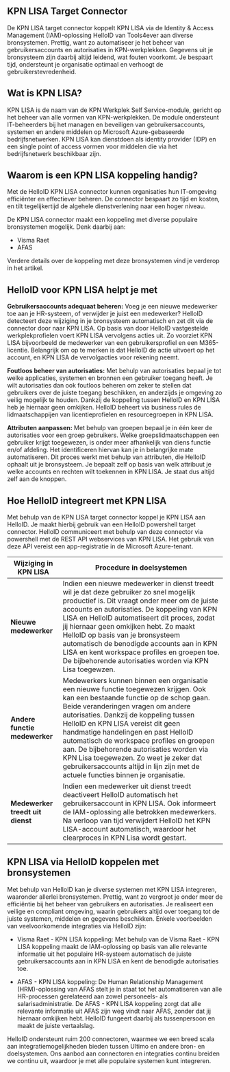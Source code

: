 ## KPN LISA Target Connector

De KPN LISA target connector koppelt KPN LISA via de Identity & Access Management (IAM)-oplossing HelloID van Tools4ever aan diverse bronsystemen. Prettig, want zo automatiseer je het beheer van gebruikersaccounts en autorisaties in KPN-werkplekken. Gegevens uit je bronsysteem zijn daarbij altijd leidend, wat fouten voorkomt. Je bespaart tijd, ondersteunt je organisatie optimaal en verhoogt de gebruikerstevredenheid. 

## Wat is KPN LISA?

KPN LISA is de naam van de KPN Werkplek Self Service-module, gericht op het beheer van alle vormen van KPN-werkplekken. De module ondersteunt IT-beheerders bij het managen en beveiligen van gebruikersaccounts, systemen en andere middelen op Microsoft Azure-gebaseerde bedrijfsnetwerken. KPN LISA kan dienstdoen als identity provider (IDP) en een single point of access vormen voor middelen die via het bedrijfsnetwerk beschikbaar zijn.

## Waarom is een KPN LISA koppeling handig?

Met de HelloID KPN LISA connector kunnen organisaties hun IT-omgeving efficiënter en effectiever beheren. De connector bespaart zo tijd en kosten, en tilt tegelijkertijd de algehele dienstverlening naar een hoger niveau. 

De KPN LISA connector maakt een koppeling met diverse populaire bronsystemen mogelijk. Denk daarbij aan: 

* Visma Raet
* AFAS

Verdere details over de koppeling met deze bronsystemen vind je verderop in het artikel.

## HelloID voor KPN LISA helpt je met

**Gebruikersaccounts adequaat beheren:** Voeg je een nieuwe medewerker toe aan je HR-systeem, of verwijder je juist een medewerker? HelloID detecteert deze wijziging in je bronsysteem automatisch en zet dit via de connector door naar KPN LISA. Op basis van door HelloID vastgestelde werkplekprofielen voert KPN LISA vervolgens acties uit. Zo voorziet KPN LISA bijvoorbeeld de medewerker van een gebruikersprofiel en een M365-licentie. Belangrijk om op te merken is dat HelloID de actie uitvoert op het account, en KPN LISA de vervolgacties voor rekening neemt. 

**Foutloos beheer van autorisaties:** Met behulp van autorisaties bepaal je tot welke applicaties, systemen en bronnen een gebruiker toegang heeft. Je wilt autorisaties dan ook foutloos beheren om zeker te stellen dat gebruikers over de juiste toegang beschikken, en anderzijds je omgeving zo veilig mogelijk te houden. Dankzij de koppeling tussen HelloID en KPN LISA heb je hiernaar geen omkijken. HelloID beheert via business rules de lidmaatschappijen van licentieprofielen en resourcegroepen in KPN LISA. 

**Attributen aanpassen:** Met behulp van groepen bepaal je in één keer de autorisaties voor een groep gebruikers. Welke groepslidmaatschappen een gebruiker krijgt toegewezen, is onder meer afhankelijk van diens functie en/of afdeling. Het identificeren hiervan kan je in belangrijke mate automatiseren. Dit proces werkt met behulp van attributen, die HelloID ophaalt uit je bronsysteem. Je bepaalt zelf op basis van welk attribuut je welke accounts en rechten wilt toekennen in KPN LISA. Je staat dus altijd zelf aan de knoppen. 

## Hoe HelloID integreert met KPN LISA

Met behulp van de KPN LISA target connector koppel je KPN LISA aan HelloID. Je maakt hierbij gebruik van een HelloID powershell target connector. HelloID communiceert met behulp van deze connector via powershell met de REST API webservices van KPN LISA. Het gebruik van deze API vereist een app-registratie in de Microsoft Azure-tenant.

| Wijziging in KPN LISA                       | Procedure in doelsystemen |
| ----------------------------------------- | --------------------------|
| **Nieuwe medewerker** |	Indien een nieuwe medewerker in dienst treedt wil je dat deze gebruiker zo snel mogelijk productief is. Dit vraagt onder meer om de juiste accounts en autorisaties. De koppeling van KPN LISA en HelloID automatiseert dit proces, zodat jij hiernaar geen omkijken hebt. Zo maakt HelloID op basis van je bronsysteem automatisch de benodigde accounts aan in KPN LISA en kent workspace profiles en groepen toe. De bijbehorende autorisaties worden via KPN Lisa toegewzen. |
| **Andere functie medewerker** |	Medewerkers kunnen binnen een organisatie een nieuwe functie toegewezen krijgen. Ook kan een bestaande functie op de schop gaan. Beide veranderingen vragen om andere autorisaties. Dankzij de koppeling tussen HelloID en KPN LISA vereist dit geen handmatige handelingen en past HelloID automatisch de workspace profiles en groepen aan. De bijbehorende autorisaties worden via KPN Lisa toegewezen. Zo weet je zeker dat gebruikersaccounts altijd in lijn zijn met de actuele functies binnen je organisatie. 
| **Medewerker treedt uit dienst** | Indien een medewerker uit dienst treedt deactiveert HelloID automatisch het gebruikersaccount in KPN LISA. Ook informeert de IAM-oplossing alle betrokken medewerkers. Na verloop van tijd verwijdert HelloID het KPN LISA-account automatisch, waardoor het clearproces in KPN Lisa wordt gestart.| 


## KPN LISA via HelloID koppelen met bronsystemen

Met behulp van HelloID kan je diverse systemen met KPN LISA integreren, waaronder allerlei bronsystemen. Prettig, want zo vergroot je onder meer de efficiëntie bij het beheer van gebruikers en autorisaties. Je realiseert een veilige en compliant omgeving, waarin gebruikers altijd over toegang tot de juiste systemen, middelen en gegevens beschikken. Enkele voorbeelden van veelvoorkomende integraties via HelloID zijn:

* Visma Raet - KPN LISA koppeling: Met behulp van de Visma Raet - KPN LISA koppeling maakt de IAM-oplossing op basis van alle relevante informatie uit het populaire HR-systeem automatisch de juiste gebruikersaccounts aan in KPN LISA en kent de benodigde autorisaties toe.

* AFAS - KPN LISA koppeling: De Human Relationship Management (HRM)-oplossing van AFAS stelt je in staat tot het automatiseren van alle HR-processen gerelateerd aan zowel personeels- als salarisadministratie. De AFAS - KPN LISA koppeling zorgt dat alle relevante informatie uit AFAS zijn weg vindt naar AFAS, zonder dat jij hiernaar omkijken hebt. HelloID fungeert daarbij als tussenpersoon en maakt de juiste vertaalslag. 

HelloID ondersteunt ruim 200 connectoren, waarmee we een breed scala aan integratiemogelijkheden bieden tussen Ultimo en andere bron- en doelsystemen. Ons aanbod aan connectoren en integraties continu breiden we continu uit, waardoor je met alle populaire systemen kunt integreren.

